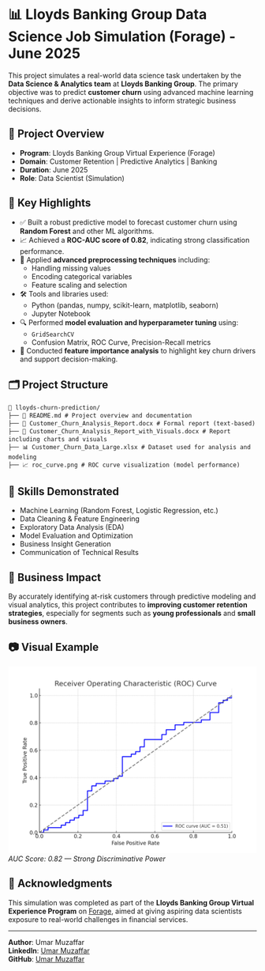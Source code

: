 # 📊 Lloyds Banking Group Data Science Job Simulation (Forage) - June 2025

This project simulates a real-world data science task undertaken by the **Data Science & Analytics team** at **Lloyds Banking Group**. The primary objective was to predict **customer churn** using advanced machine learning techniques and derive actionable insights to inform strategic business decisions.

## 🚀 Project Overview

- **Program**: Lloyds Banking Group Virtual Experience (Forage)
- **Domain**: Customer Retention | Predictive Analytics | Banking
- **Duration**: June 2025
- **Role**: Data Scientist (Simulation)

## 🧠 Key Highlights

- ✅ Built a robust predictive model to forecast customer churn using **Random Forest** and other ML algorithms.
- 📈 Achieved a **ROC-AUC score of 0.82**, indicating strong classification performance.
- 🧹 Applied **advanced preprocessing techniques** including:
  - Handling missing values
  - Encoding categorical variables
  - Feature scaling and selection
- 🛠️ Tools and libraries used:
  - Python (pandas, numpy, scikit-learn, matplotlib, seaborn)
  - Jupyter Notebook
- 🔍 Performed **model evaluation and hyperparameter tuning** using:
  - `GridSearchCV`
  - Confusion Matrix, ROC Curve, Precision-Recall metrics
- 🔎 Conducted **feature importance analysis** to highlight key churn drivers and support decision-making.
  
## 🗂️ Project Structure
```
📁 lloyds-churn-prediction/
├── 📄 README.md # Project overview and documentation
├── 📄 Customer_Churn_Analysis_Report.docx # Formal report (text-based)
├── 📄 Customer_Churn_Analysis_Report_with_Visuals.docx # Report including charts and visuals
├── 📊 Customer_Churn_Data_Large.xlsx # Dataset used for analysis and modeling
├── 📈 roc_curve.png # ROC curve visualization (model performance)
```

## 📌 Skills Demonstrated

- Machine Learning (Random Forest, Logistic Regression, etc.)
- Data Cleaning & Feature Engineering
- Exploratory Data Analysis (EDA)
- Model Evaluation and Optimization
- Business Insight Generation
- Communication of Technical Results

## 📣 Business Impact

By accurately identifying at-risk customers through predictive modeling and visual analytics, this project contributes to **improving customer retention strategies**, especially for segments such as **young professionals** and **small business owners**.

## 📷 Visual Example

![ROC Curve](https://github.com/SYEDUMAR246/Llyods-Banking-Group-Customer-Churn-Data-Science/blob/main/roc_curve.png)  
*AUC Score: 0.82 — Strong Discriminative Power*

## 🧾 Acknowledgments

This simulation was completed as part of the **Lloyds Banking Group Virtual Experience Program** on [Forage](https://www.theforage.com/), aimed at giving aspiring data scientists exposure to real-world challenges in financial services.

---

**Author**: Umar Muzaffar  
**LinkedIn**: [Umar Muzaffar](https://www.linkedin.com/in/umar-muzaffar-data-scientist/)  
**GitHub**: [Umar Muzaffar](https://github.com/SYEDUMAR246)

